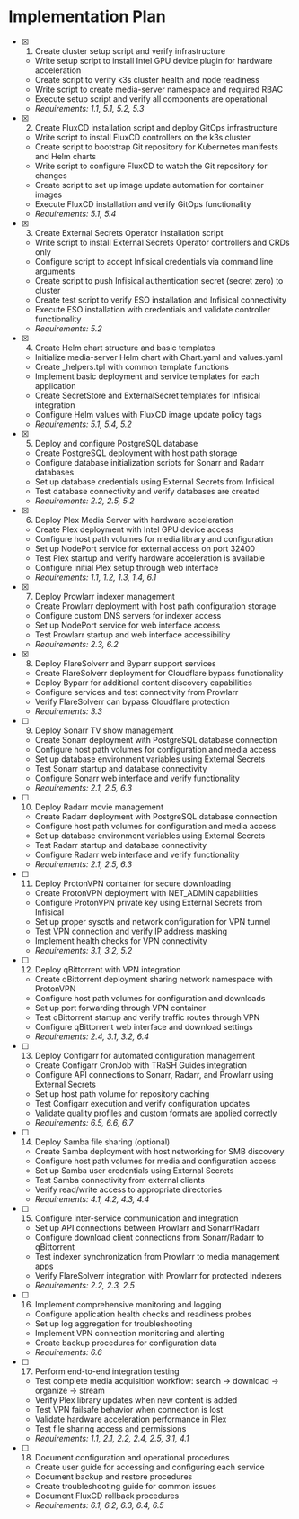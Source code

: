 # Implementation Plan

- [x] 1. Create cluster setup script and verify infrastructure
  - Write setup script to install Intel GPU device plugin for hardware acceleration
  - Create script to verify k3s cluster health and node readiness
  - Write script to create media-server namespace and required RBAC
  - Execute setup script and verify all components are operational
  - _Requirements: 1.1, 5.1, 5.2, 5.3_

- [x] 2. Create FluxCD installation script and deploy GitOps infrastructure
  - Write script to install FluxCD controllers on the k3s cluster
  - Create script to bootstrap Git repository for Kubernetes manifests and Helm charts
  - Write script to configure FluxCD to watch the Git repository for changes
  - Create script to set up image update automation for container images
  - Execute FluxCD installation and verify GitOps functionality
  - _Requirements: 5.1, 5.4_

- [x] 3. Create External Secrets Operator installation script
  - Write script to install External Secrets Operator controllers and CRDs only
  - Configure script to accept Infisical credentials via command line arguments
  - Create script to push Infisical authentication secret (secret zero) to cluster
  - Create test script to verify ESO installation and Infisical connectivity
  - Execute ESO installation with credentials and validate controller functionality
  - _Requirements: 5.2_

- [x] 4. Create Helm chart structure and basic templates
  - Initialize media-server Helm chart with Chart.yaml and values.yaml
  - Create _helpers.tpl with common template functions
  - Implement basic deployment and service templates for each application
  - Create SecretStore and ExternalSecret templates for Infisical integration
  - Configure Helm values with FluxCD image update policy tags
  - _Requirements: 5.1, 5.4, 5.2_

- [x] 5. Deploy and configure PostgreSQL database
  - Create PostgreSQL deployment with host path storage
  - Configure database initialization scripts for Sonarr and Radarr databases
  - Set up database credentials using External Secrets from Infisical
  - Test database connectivity and verify databases are created
  - _Requirements: 2.2, 2.5, 5.2_

- [x] 6. Deploy Plex Media Server with hardware acceleration
  - Create Plex deployment with Intel GPU device access
  - Configure host path volumes for media library and configuration
  - Set up NodePort service for external access on port 32400
  - Test Plex startup and verify hardware acceleration is available
  - Configure initial Plex setup through web interface
  - _Requirements: 1.1, 1.2, 1.3, 1.4, 6.1_

- [x] 7. Deploy Prowlarr indexer management
  - Create Prowlarr deployment with host path configuration storage
  - Configure custom DNS servers for indexer access
  - Set up NodePort service for web interface access
  - Test Prowlarr startup and web interface accessibility
  - _Requirements: 2.3, 6.2_

- [x] 8. Deploy FlareSolverr and Byparr support services
  - Create FlareSolverr deployment for Cloudflare bypass functionality
  - Deploy Byparr for additional content discovery capabilities
  - Configure services and test connectivity from Prowlarr
  - Verify FlareSolverr can bypass Cloudflare protection
  - _Requirements: 3.3_

- [ ] 9. Deploy Sonarr TV show management
  - Create Sonarr deployment with PostgreSQL database connection
  - Configure host path volumes for configuration and media access
  - Set up database environment variables using External Secrets
  - Test Sonarr startup and database connectivity
  - Configure Sonarr web interface and verify functionality
  - _Requirements: 2.1, 2.5, 6.3_

- [ ] 10. Deploy Radarr movie management
  - Create Radarr deployment with PostgreSQL database connection
  - Configure host path volumes for configuration and media access
  - Set up database environment variables using External Secrets
  - Test Radarr startup and database connectivity
  - Configure Radarr web interface and verify functionality
  - _Requirements: 2.1, 2.5, 6.3_

- [ ] 11. Deploy ProtonVPN container for secure downloading
  - Create ProtonVPN deployment with NET_ADMIN capabilities
  - Configure ProtonVPN private key using External Secrets from Infisical
  - Set up proper sysctls and network configuration for VPN tunnel
  - Test VPN connection and verify IP address masking
  - Implement health checks for VPN connectivity
  - _Requirements: 3.1, 3.2, 5.2_

- [ ] 12. Deploy qBittorrent with VPN integration
  - Create qBittorrent deployment sharing network namespace with ProtonVPN
  - Configure host path volumes for configuration and downloads
  - Set up port forwarding through VPN container
  - Test qBittorrent startup and verify traffic routes through VPN
  - Configure qBittorrent web interface and download settings
  - _Requirements: 2.4, 3.1, 3.2, 6.4_

- [ ] 13. Deploy Configarr for automated configuration management
  - Create Configarr CronJob with TRaSH Guides integration
  - Configure API connections to Sonarr, Radarr, and Prowlarr using External Secrets
  - Set up host path volume for repository caching
  - Test Configarr execution and verify configuration updates
  - Validate quality profiles and custom formats are applied correctly
  - _Requirements: 6.5, 6.6, 6.7_

- [ ] 14. Deploy Samba file sharing (optional)
  - Create Samba deployment with host networking for SMB discovery
  - Configure host path volumes for media and configuration access
  - Set up Samba user credentials using External Secrets
  - Test Samba connectivity from external clients
  - Verify read/write access to appropriate directories
  - _Requirements: 4.1, 4.2, 4.3, 4.4_

- [ ] 15. Configure inter-service communication and integration
  - Set up API connections between Prowlarr and Sonarr/Radarr
  - Configure download client connections from Sonarr/Radarr to qBittorrent
  - Test indexer synchronization from Prowlarr to media management apps
  - Verify FlareSolverr integration with Prowlarr for protected indexers
  - _Requirements: 2.2, 2.3, 2.5_

- [ ] 16. Implement comprehensive monitoring and logging
  - Configure application health checks and readiness probes
  - Set up log aggregation for troubleshooting
  - Implement VPN connection monitoring and alerting
  - Create backup procedures for configuration data
  - _Requirements: 6.6_

- [ ] 17. Perform end-to-end integration testing
  - Test complete media acquisition workflow: search → download → organize → stream
  - Verify Plex library updates when new content is added
  - Test VPN failsafe behavior when connection is lost
  - Validate hardware acceleration performance in Plex
  - Test file sharing access and permissions
  - _Requirements: 1.1, 2.1, 2.2, 2.4, 2.5, 3.1, 4.1_

- [ ] 18. Document configuration and operational procedures
  - Create user guide for accessing and configuring each service
  - Document backup and restore procedures
  - Create troubleshooting guide for common issues
  - Document FluxCD rollback procedures
  - _Requirements: 6.1, 6.2, 6.3, 6.4, 6.5_